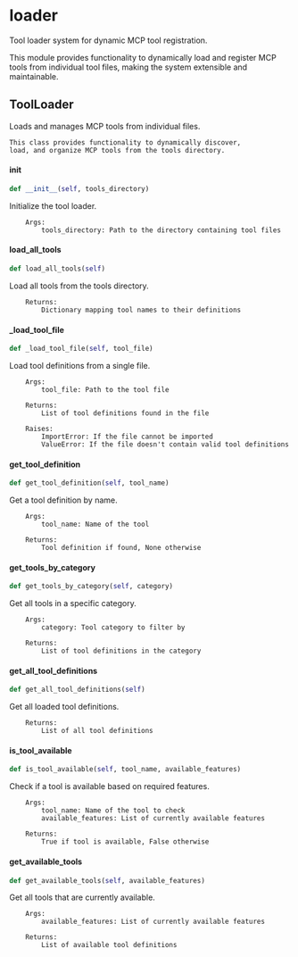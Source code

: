 # loader

Tool loader system for dynamic MCP tool registration.

This module provides functionality to dynamically load and register
MCP tools from individual tool files, making the system extensible
and maintainable.

## ToolLoader

Loads and manages MCP tools from individual files.
    
    This class provides functionality to dynamically discover,
    load, and organize MCP tools from the tools directory.

#### __init__

```python
def __init__(self, tools_directory)
```

Initialize the tool loader.
        
        Args:
            tools_directory: Path to the directory containing tool files

#### load_all_tools

```python
def load_all_tools(self)
```

Load all tools from the tools directory.
        
        Returns:
            Dictionary mapping tool names to their definitions

#### _load_tool_file

```python
def _load_tool_file(self, tool_file)
```

Load tool definitions from a single file.
        
        Args:
            tool_file: Path to the tool file
            
        Returns:
            List of tool definitions found in the file
            
        Raises:
            ImportError: If the file cannot be imported
            ValueError: If the file doesn't contain valid tool definitions

#### get_tool_definition

```python
def get_tool_definition(self, tool_name)
```

Get a tool definition by name.
        
        Args:
            tool_name: Name of the tool
            
        Returns:
            Tool definition if found, None otherwise

#### get_tools_by_category

```python
def get_tools_by_category(self, category)
```

Get all tools in a specific category.
        
        Args:
            category: Tool category to filter by
            
        Returns:
            List of tool definitions in the category

#### get_all_tool_definitions

```python
def get_all_tool_definitions(self)
```

Get all loaded tool definitions.
        
        Returns:
            List of all tool definitions

#### is_tool_available

```python
def is_tool_available(self, tool_name, available_features)
```

Check if a tool is available based on required features.
        
        Args:
            tool_name: Name of the tool to check
            available_features: List of currently available features
            
        Returns:
            True if tool is available, False otherwise

#### get_available_tools

```python
def get_available_tools(self, available_features)
```

Get all tools that are currently available.
        
        Args:
            available_features: List of currently available features
            
        Returns:
            List of available tool definitions
